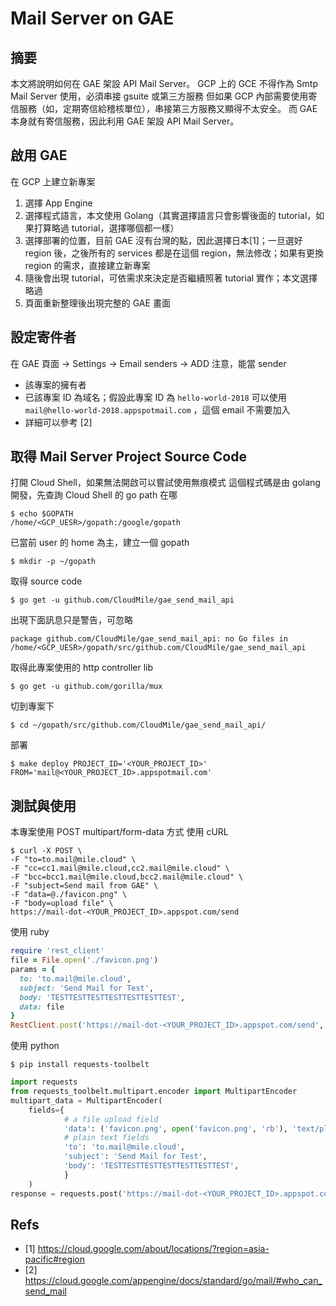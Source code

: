 # Mail Server on GAE

## 摘要

本文將說明如何在 GAE 架設 API Mail Server。
GCP 上的 GCE 不得作為 Smtp Mail Server 使用，必須串接 gsuite 或第三方服務
但如果 GCP 內部需要使用寄信服務（如，定期寄信給稽核單位），串接第三方服務又顯得不太安全。
而 GAE 本身就有寄信服務，因此利用 GAE 架設 API Mail Server。

## 啟用 GAE

在 GCP 上建立新專案
1. 選擇 App Engine
2. 選擇程式語言，本文使用 Golang（其實選擇語言只會影響後面的 tutorial，如果打算略過 tutorial，選擇哪個都一樣）
3. 選擇部署的位置，目前 GAE 沒有台灣的點，因此選擇日本[1]；一旦選好 region 後，之後所有的 services 都是在這個 region，無法修改；如果有更換 region 的需求，直接建立新專案
4. 隨後會出現 tutorial，可依需求來決定是否繼續照著 tutorial 實作；本文選擇略過
5. 頁面重新整理後出現完整的 GAE 畫面

## 設定寄件者
在 GAE 頁面 → Settings → Email senders → ADD
注意，能當 sender

- 該專案的擁有者
- 已該專案 ID 為域名；假設此專案 ID 為 `hello-world-2018`
  可以使用 `mail@hello-world-2018.appspotmail.com` ，這個 email 不需要加入
- 詳細可以參考 [2]


## 取得 Mail Server Project Source Code

打開 Cloud Shell，如果無法開啟可以嘗試使用無痕模式
這個程式碼是由 golang 開發，先查詢 Cloud Shell 的 go path 在哪
```shell
$ echo $GOPATH
/home/<GCP_UESR>/gopath:/google/gopath
```

已當前 user 的 home 為主，建立一個 gopath
```shell
$ mkdir -p ~/gopath
```

取得 source code
```shell
$ go get -u github.com/CloudMile/gae_send_mail_api
```

出現下面訊息只是警告，可忽略
```shell
package github.com/CloudMile/gae_send_mail_api: no Go files in /home/<GCP_UESR>/gopath/src/github.com/CloudMile/gae_send_mail_api
```

取得此專案使用的 http controller lib
```shell
$ go get -u github.com/gorilla/mux
```

切到專案下
```shell
$ cd ~/gopath/src/github.com/CloudMile/gae_send_mail_api/
```

部署
```shell
$ make deploy PROJECT_ID='<YOUR_PROJECT_ID>' FROM='mail@<YOUR_PROJECT_ID>.appspotmail.com'
```

## 測試與使用

本專案使用 POST multipart/form-data 方式
使用 cURL
```shell
$ curl -X POST \
-F "to=to.mail@mile.cloud" \
-F "cc=cc1.mail@mile.cloud,cc2.mail@mile.cloud" \
-F "bcc=bcc1.mail@mile.cloud,bcc2.mail@mile.cloud" \
-F "subject=Send mail from GAE" \
-F "data=@./favicon.png" \
-F "body=upload file" \
https://mail-dot-<YOUR_PROJECT_ID>.appspot.com/send
```

使用 ruby
```ruby
require 'rest_client'
file = File.open('./favicon.png')
params = {
  to: 'to.mail@mile.cloud',
  subject: 'Send Mail for Test',
  body: 'TESTTESTTESTTESTTESTTESTTEST',
  data: file
}
RestClient.post('https://mail-dot-<YOUR_PROJECT_ID>.appspot.com/send', params)
```
使用 python
```shell
$ pip install requests-toolbelt
```

```python
import requests
from requests_toolbelt.multipart.encoder import MultipartEncoder
multipart_data = MultipartEncoder(
    fields={
            # a file upload field
            'data': ('favicon.png', open('favicon.png', 'rb'), 'text/plain'),
            # plain text fields
            'to': 'to.mail@mile.cloud',
            'subject': 'Send Mail for Test',
            'body': 'TESTTESTTESTTESTTESTTESTTEST',
            }
    )
response = requests.post('https://mail-dot-<YOUR_PROJECT_ID>.appspot.com/send', data=multipart_data, headers={'Content-Type': multipart_data.content_type})
```

## Refs

- [1] https://cloud.google.com/about/locations/?region=asia-pacific#region
- [2] https://cloud.google.com/appengine/docs/standard/go/mail/#who_can_send_mail
